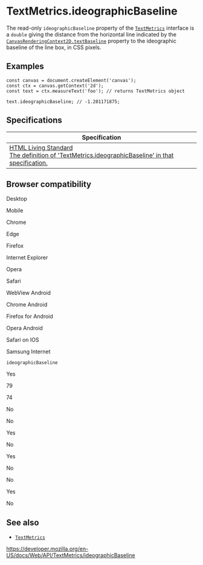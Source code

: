 TextMetrics.ideographicBaseline
===============================

The read-only `ideographicBaseline` property of the [`TextMetrics`](../textmetrics) interface is a `double` giving the distance from the horizontal line indicated by the [`CanvasRenderingContext2D.textBaseline`](../canvasrenderingcontext2d/textbaseline) property to the ideographic baseline of the line box, in CSS pixels.

Examples
--------

    const canvas = document.createElement('canvas');
    const ctx = canvas.getContext('2d');
    const text = ctx.measureText('foo'); // returns TextMetrics object

    text.ideographicBaseline; // -1.201171875;

Specifications
--------------

<table><thead><tr class="header"><th>Specification</th></tr></thead><tbody><tr class="odd"><td><a href="https://html.spec.whatwg.org/multipage/scripting.html#dom-textmetrics-ideographicbaseline">HTML Living Standard<br />
<span class="small">The definition of 'TextMetrics.ideographicBaseline' in that specification.</span></a></td></tr></tbody></table>

Browser compatibility
---------------------

Desktop

Mobile

Chrome

Edge

Firefox

Internet Explorer

Opera

Safari

WebView Android

Chrome Android

Firefox for Android

Opera Android

Safari on IOS

Samsung Internet

`ideographicBaseline`

Yes

79

74

No

No

Yes

No

Yes

No

No

Yes

No

See also
--------

-   [`TextMetrics`](../textmetrics)

<a href="https://developer.mozilla.org/en-US/docs/Web/API/TextMetrics/ideographicBaseline" class="_attribution-link">https://developer.mozilla.org/en-US/docs/Web/API/TextMetrics/ideographicBaseline</a>
